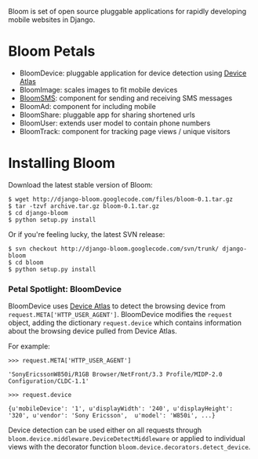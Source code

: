 Bloom is set of open source pluggable applications for rapidly developing mobile websites in Django.

# Bloom Petals #
  * BloomDevice: pluggable application for device detection using [Device Atlas](http://deviceatlas.com/)
  * BloomImage: scales images to fit mobile devices
  * [BloomSMS](BloomSMS.md): component for sending and receiving SMS messages
  * BloomAd: component for including mobile
  * BloomShare: pluggable app for sharing shortened urls
  * BloomUser: extends user model to contain phone numbers
  * BloomTrack: component for tracking page views / unique visitors

# Installing Bloom #

Download the latest stable version of Bloom:

```
$ wget http://django-bloom.googlecode.com/files/bloom-0.1.tar.gz
$ tar -tzvf archive.tar.gz bloom-0.1.tar.gz
$ cd django-bloom
$ python setup.py install
```

Or if you're feeling lucky, the latest SVN release:
```
$ svn checkout http://django-bloom.googlecode.com/svn/trunk/ django-bloom
$ cd bloom
$ python setup.py install
```

### Petal Spotlight: BloomDevice ###

BloomDevice uses [Device Atlas](http://deviceatlas.com/) to detect the browsing device from `request.META['HTTP_USER_AGENT']`. BloomDevice modifies the `request` object, adding the dictionary `request.device` which contains information about the browsing device pulled from Device Atlas.

For example:

```
>>> request.META['HTTP_USER_AGENT']

'SonyEricssonW850i/R1GB Browser/NetFront/3.3 Profile/MIDP-2.0 Configuration/CLDC-1.1'

>>> request.device

{u'mobileDevice': '1', u'displayWidth': '240', u'displayHeight': '320', u'vendor': 'Sony Ericsson',  u'model': 'W850i', ...}
```

Device detection can be used either on all requests through `bloom.device.middleware.DeviceDetectMiddleware` or applied to individual views with the decorator function `bloom.device.decorators.detect_device`.